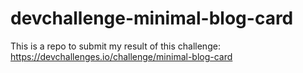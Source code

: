 # devchallenge-minimal-blog-card
This is a repo to submit my result of this challenge: https://devchallenges.io/challenge/minimal-blog-card
